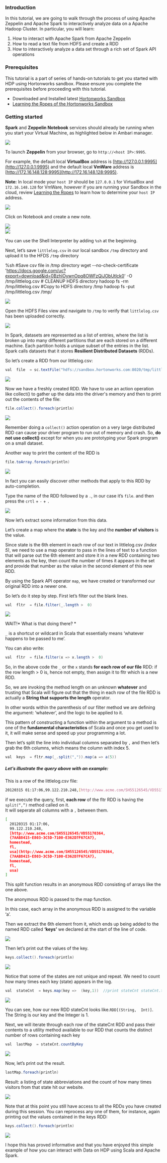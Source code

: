 ### Introduction

In this tutorial, we are going to walk through the process of using Apache Zeppelin and Apache Spark to interactively analyze data on a Apache Hadoop Cluster. In particular, you will learn:

1.  How to interact with Apache Spark from Apache Zeppelin
2.  How to read a text file from HDFS and create a RDD
3.  How to interactively analyze a data set through a rich set of Spark API operations

### Prerequisites

This tutorial is a part of series of hands-on tutorials to get you started with HDP using Hortonworks sandbox. Please ensure you complete the prerequisites before proceeding with this tutorial.

*   Downloaded and Installed latest [Hortonworks Sandbox](http://hortonworks.com/products/hortonworks-sandbox/#install)
*   [Learning the Ropes of the Hortonworks Sandbox](http://hortonworks.com/hadoop-tutorial/learning-the-ropes-of-the-hortonworks-sandbox/)

### Getting started

**Spark** and **Zeppelin Notebook** services should already be running when you start your Virtual Machine, as highlighted below in Ambari manager.

![](/assets/interacting-with-data-using-zeppelin-and-spark/68747470733a2f2f7777772e676f6f676c6564726976652e636f6d2f686f73742f30427a686c4f79776e4f70713864304a50596931345456524c536c553f7261773d74727565.png)

To launch **Zeppelin** from your browser, go to `http://<host IP>:9995`.

For example, the default local **VirtualBox** address is [http://127.0.0.1:9995](http://127.0.0.1:9995) and the default local **VmWare** address is [http://172.16.148.128:9995](http://172.16.148.128:9995).

**Note:** In local mode your `host IP` should be `127.0.0.1` for VirtualBox and `172.16.148.128` for VmWare, however if you are running your Sandbox in the cloud, review [Learning the Ropes](http://hortonworks.com/hadoop-tutorial/learning-the-ropes-of-the-hortonworks-sandbox/) to learn how to determine your `host IP` address.

![](/assets/interacting-with-data-using-zeppelin-and-spark/68747470733a2f2f7777772e676f6f676c6564726976652e636f6d2f686f73742f30427a686c4f79776e4f707138566b3556614731434f5756694e56553f7261773d74727565.png)

Click on Notebook and create a new note.

![](/assets/interacting-with-data-using-zeppelin-and-spark/68747470733a2f2f7777772e676f6f676c6564726976652e636f6d2f686f73742f30427a686c4f79776e4f707138595578794e6b633061336b3061306b3f7261773d74727565.png)  
![](/assets/interacting-with-data-using-zeppelin-and-spark/68747470733a2f2f7777772e676f6f676c6564726976652e636f6d2f686f73742f30427a686c4f79776e4f707138527a4935516b52464f465a535657383f7261773d74727565.png)

You can use the Shell Interpreter by adding `%sh` at the beginning.

Next, let’s save `littlelog.csv` in our local sandbox `/tmp` directory and upload it to the HFDS `/tmp` directory



%sh #Save csv file in /tmp directory wget --no-check-certificate 'https://docs.google.com/uc?export=download&id=0BzhlOywnOpq8OWFzQjJObUtlck0'  -O /tmp/littlelog.csv # CLEANUP HDFS directory hadoop fs -rm /tmp/littlelog.csv #Copy to HDFS directory /tmp hadoop fs -put /tmp/littlelog.csv /tmp/



![](/assets/interacting-with-data-using-zeppelin-and-spark/68747470733a2f2f7777772e676f6f676c6564726976652e636f6d2f686f73742f30427a686c4f79776e4f707138596c5a6f613039705a306c56626a673f7261773d74727565.png)

Open the HDFS Files view and navigate to `/tmp` to verify that `littlelog.csv` has been uploaded correctly.

![](/assets/interacting-with-data-using-zeppelin-and-spark/68747470733a2f2f7777772e676f6f676c6564726976652e636f6d2f686f73742f30427a686c4f79776e4f70713855306c6164455268527a644d6155453f7261773d74727565.png)

In Spark, datasets are represented as a list of entries, where the list is broken up into many different partitions that are each stored on a different machine. Each partition holds a unique subset of the entries in the list. Spark calls datasets that it stores **Resilient Distributed Datasets** (RDDs).

So let’s create a RDD from our littlelog.csv:

~~~ java
val  file  = sc.textFile("hdfs://sandbox.hortonworks.com:8020/tmp/littlelog.csv")
~~~

![](/assets/interacting-with-data-using-zeppelin-and-spark/68747470733a2f2f7777772e676f6f676c6564726976652e636f6d2f686f73742f30427a686c4f79776e4f707138513142794e5652336254524851556b3f7261773d74727565.png)

Now we have a freshly created RDD. We have to use an action operation like collect() to gather up the data into the driver's memory and then to print out the contents of the file:

~~~ java
file.collect().foreach(println)
~~~

![](/assets/interacting-with-data-using-zeppelin-and-spark/68747470733a2f2f7777772e676f6f676c6564726976652e636f6d2f686f73742f30427a686c4f79776e4f7071385a32354c4c546c4f59305131616c453f7261773d74727565.png)

Remember doing a `collect()` action operation on a very large distributed RDD can cause your driver program to run out of memory and crash. So, **do not use collect()** except for when you are prototyping your Spark program on a small dataset.

Another way to print the content of the RDD is

~~~ java
file.toArray.foreach(println)
~~~

![](/assets/interacting-with-data-using-zeppelin-and-spark/68747470733a2f2f7777772e676f6f676c6564726976652e636f6d2f686f73742f30427a686c4f79776e4f7071385a3170754d48466b4d546c4c55306b3f7261773d74727565.png)

In fact you can easily discover other methods that apply to this RDD by auto-completion.

Type the name of the RDD followed by a `.`, in our case it’s `file`. and then press the `crtl` + `-` + `.`

![](/assets/interacting-with-data-using-zeppelin-and-spark/68747470733a2f2f7777772e676f6f676c6564726976652e636f6d2f686f73742f30427a686c4f79776e4f7071384e6c644a63484a5a563159785654413f7261773d74727565.png)

Now let’s extract some information from this data.

Let’s create a map where the **state** is the key and the **number of visitors** is the value.

Since state is the 6th element in each row of our text in littlelog.csv _(index 5)_, we need to use a map operator to pass in the lines of text to a function that will parse out the 6th element and store it in a new RDD containing two elements as the key, then count the number of times it appears in the set and provide that number as the value in the second element of this new RDD.

By using the Spark API operator `map`, we have created or transformed our original RDD into a newer one.

So let’s do it step by step. First let’s filter out the blank lines.

~~~ java
val  fltr  = file.filter(_.length >  0)
~~~

![](/assets/interacting-with-data-using-zeppelin-and-spark/68747470733a2f2f7777772e676f6f676c6564726976652e636f6d2f686f73742f30427a686c4f79776e4f7071385a32354c4c546c4f59305131616c453f7261773d74727565.png)

WAIT!* What is that doing there? *

`_` is a shortcut or wildcard in Scala that essentially means ‘whatever happens to be passed to me’.

You can also write:

~~~ java
val  fltr  = file.filter(x => x.length >  0)
~~~

So, in the above code the `_` or the `x` stands **for each row of our file** RDD: if the row length > 0 is, hence not empty, then assign it to fltr which is a new RDD.

So, we are invoking the method length on an unknown **whatever** and trusting that Scala will figure out that the thing in each row of the file RDD is actually a **String that supports the length** operator.

In other words within the parenthesis of our filter method we are defining the argument: ‘whatever’, and the logic to be applied to it.

This pattern of constructing a function within the argument to a method is one of the **fundamental characteristics** of Scala and once you get used to it, it will make sense and speed up your programming a lot.

Then let’s split the line into individual columns separated by `,` and then let’s grab the 6th columns, which means the column with index 5.

~~~ java
val  keys  = fltr.map(_.split(",")).map(a => a(5))
~~~

##### Let’s illustrate the query above with an example:

This is a row of the littlelog.csv file:

~~~ bash
20120315 01:17:06,99.122.210.248,[http://www.acme.com/SH55126545/VD55170364,{7AAB8415-E803-3C5D-7100-E362D7F67CA7},homestead,fl,usa](http://www.acme.com/SH55126545/VD55170364,{7AAB8415-E803-3C5D-7100-E362D7F67CA7},homestead,fl,usa)
~~~

if we execute the query, first, **each row** of the fltr RDD is having the `split(“,”)` method called on it.  
It will seperate all columns with a `,` between them.

~~~ bash
[
  20120315 01:17:06,
  99.122.210.248,
  [http://www.acme.com/SH55126545/VD55170364,
  {7AAB8415-E803-3C5D-7100-E362D7F67CA7},
  homestead,
  fl,
  usa](http://www.acme.com/SH55126545/VD55170364,
  {7AAB8415-E803-3C5D-7100-E362D7F67CA7},
  homestead,
  fl,
  usa)
]
~~~

This split function results in an anonymous RDD consisting of arrays like the one above.

The anonymous RDD is passed to the map function.

In this case, each array in the anonymous RDD is assigned to the variable ‘a’.

Then we extract the 6th element from it, which ends up being added to the named RDD called **‘keys’** we declared at the start of the line of code.

![](/assets/interacting-with-data-using-zeppelin-and-spark/68747470733a2f2f7777772e676f6f676c6564726976652e636f6d2f686f73742f30427a686c4f79776e4f707138566c42694e3342594d5642505454513f7261773d74727565.png)

Then let’s print out the values of the key.

~~~ java
keys.collect().foreach(println)
~~~

![](/assets/interacting-with-data-using-zeppelin-and-spark/68747470733a2f2f7777772e676f6f676c6564726976652e636f6d2f686f73742f30427a686c4f79776e4f7071384f565a505a5331306344566a4f474d3f7261773d74727565.png)

Notice that some of the states are not unique and repeat. We need to count how many times each key (state) appears in the log.

~~~ java
val  stateCnt  = keys.map(key =>  (key,1))  //print stateCnt stateCnt.toArray.foreach(println)
~~~

![](/assets/interacting-with-data-using-zeppelin-and-spark/68747470733a2f2f7777772e676f6f676c6564726976652e636f6d2f686f73742f30427a686c4f79776e4f707138626c4253536a6469654655794c566b3f7261773d74727565.png)

You can see, how our new RDD stateCnt looks like.`RDD[(String,  Int)]`.  
The String is our key and the Integer is 1\.

Next, we will iterate through each row of the stateCnt RDD and pass their contents to a utility method available to our RDD that counts the distinct number of rows containing each key

~~~ java
val  lastMap  = stateCnt.countByKey
~~~

![](/assets/interacting-with-data-using-zeppelin-and-spark/68747470733a2f2f7777772e676f6f676c6564726976652e636f6d2f686f73742f30427a686c4f79776e4f70713856556c594d306431656e684d4c574d3f7261773d74727565.png)

Now, let’s print out the result.

~~~ java
lastMap.foreach(println)
~~~

Result: a listing of state abbreviations and the count of how many times visitors from that state hit our website.

![](/assets/interacting-with-data-using-zeppelin-and-spark/68747470733a2f2f7777772e676f6f676c6564726976652e636f6d2f686f73742f30427a686c4f79776e4f70713862484e305a445656626b3545516a513f7261773d74727565.png)

Note that at this point you still have access to all the RDDs you have created during this session. You can reprocess any one of them, for instance, again printing out the values contained in the keys RDD:

~~~ java
keys.collect().foreach(println)
~~~

![](/assets/interacting-with-data-using-zeppelin-and-spark/68747470733a2f2f7777772e676f6f676c6564726976652e636f6d2f686f73742f30427a686c4f79776e4f707138626d6456566e4e754d5559334e484d3f7261773d74727565.png)

I hope this has proved informative and that you have enjoyed this simple example of how you can interact with Data on HDP using Scala and Apache Spark.  
